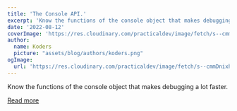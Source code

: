 ```yaml
---
title: 'The Console API.'
excerpt: 'Know the functions of the console object that makes debugging a lot faster.'
date: '2022-08-12'
coverImage: 'https://res.cloudinary.com/practicaldev/image/fetch/s--cmmDnixh--/c_imagga_scale,f_auto,fl_progressive,h_420,q_auto,w_1000/https://dev-to-uploads.s3.amazonaws.com/uploads/articles/fxmuall737iok5vukwuf.jpg'
author:
  name: Koders
  picture: "assets/blog/authors/koders.png"
ogImage:
  url: 'https://res.cloudinary.com/practicaldev/image/fetch/s--cmmDnixh--/c_imagga_scale,f_auto,fl_progressive,h_420,q_auto,w_1000/https://dev-to-uploads.s3.amazonaws.com/uploads/articles/fxmuall737iok5vukwuf.jpg'
---
```


Know the functions of the console object that makes debugging a lot faster.

[Read more](https://dev.to/chucks1093/the-console-api-ce8)
